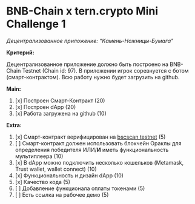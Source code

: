 # BNB-Chain x tern.crypto Mini Challenge 1

_Децентрализованное приложение: “Камень-Ножницы-Бумага"_

**Критерий:**

Децентрализованное приложение должно быть построено на BNB-Chain Testnet (Chain id: 97). В приложении игрок соревнуется с ботом (смарт-контрактом). Всю работу нужно будет загрузить на github.

**Main:**

1. [x] Построен Смарт-Контракт (20)
2. [x] Построен dApp (20)
3. [x] Работа загружена на github (10)

**Extra:**

1. [x] Смарт-контракт верифицирован на [bscscan testnet](https://testnet.bscscan.com/address/0x5c25d86bbf5d72876c50ace6d78c3da9f69b00c9) (5)
2. [ ] Смарт-контракт должен использовать блокчейн Ораклы для определения победителя ИЛИ/**И** иметь функциональность мультиплеера (10)
3. [x] В dApp можно подключить несколько кошельков (Metamask, Trust wallet, wallet connect) (10)
4. [x] Функциональность и дизайн dApp (10)
5. [x] Качество кода (5)
6. [ ] Добавление функционала оплаты токенами (5)
7. [ ] Есть ссылка на рабочее демо (5)
